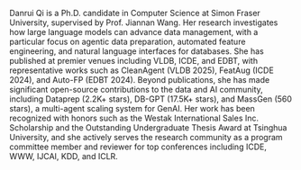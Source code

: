 Danrui Qi is a Ph.D. candidate in Computer Science at Simon Fraser University, supervised by Prof. Jiannan Wang. Her research investigates how large language models can advance data management, with a particular focus on agentic data preparation, automated feature engineering, and natural language interfaces for databases. She has published at premier venues including VLDB, ICDE, and EDBT, with representative works such as CleanAgent (VLDB 2025), FeatAug (ICDE 2024), and Auto-FP (EDBT 2024). Beyond publications, she has made significant open-source contributions to the data and AI community, including Dataprep (2.2K+ stars), DB-GPT (17.5K+ stars), and MassGen (560 stars), a multi-agent scaling system for GenAI. Her work has been recognized with honors such as the Westak International Sales Inc. Scholarship and the Outstanding Undergraduate Thesis Award at Tsinghua University, and she actively serves the research community as a program committee member and reviewer for top conferences including ICDE, WWW, IJCAI, KDD, and ICLR.